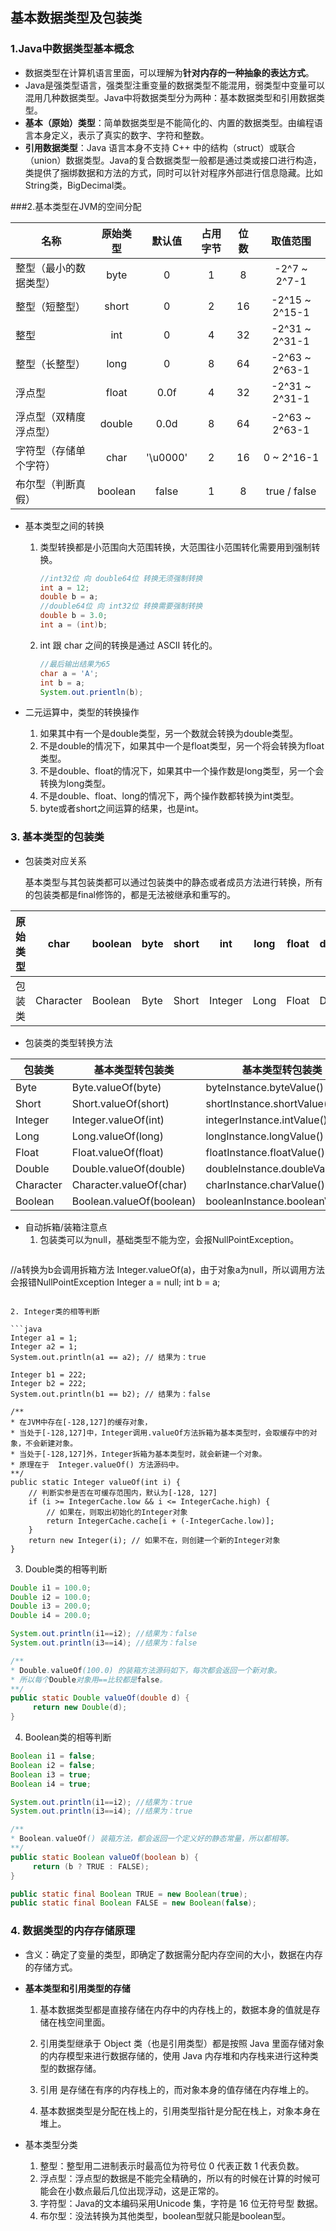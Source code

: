 ## 基本数据类型及包装类

### 1.Java中数据类型基本概念

- 数据类型在计算机语言里面，可以理解为**针对内存的一种抽象的表达方式**。
-  Java是强类型语言，强类型注重变量的数据类型不能混用，弱类型中变量可以混用几种数据类型。Java中将数据类型分为两种：基本数据类型和引用数据类型。
- **基本（原始）类型**：简单数据类型是不能简化的、内置的数据类型。由编程语言本身定义，表示了真实的数字、字符和整数。
- **引用数据类型**：Java 语言本身不支持 C++ 中的结构（struct）或联合（union）数据类型。Java的复合数据类型一般都是通过类或接口进行构造，类提供了捆绑数据和方法的方式，同时可以针对程序外部进行信息隐藏。比如String类，BigDecimal类。

###2.基本类型在JVM的空间分配

| 名称                   | 原始类型 |  默认值  | 占用字节 | 位数 |     取值范围     |
| ---------------------- | :------: | :------: | :------: | :--: | :--------------: |
| 整型（最小的数据类型） |   byte   |    0     |    1     |  8   |  -2^7  ~  2^7-1  |
| 整型（短整型）         |  short   |    0     |    2     |  16  | -2^15  ~  2^15-1 |
| 整型                   |   int    |    0     |    4     |  32  | -2^31  ~  2^31-1 |
| 整型（长整型）         |   long   |    0     |    8     |  64  | -2^63  ~  2^63-1 |
| 浮点型                 |  float   |   0.0f   |    4     |  32  | -2^31  ~  2^31-1 |
| 浮点型（双精度浮点型） |  double  |   0.0d   |    8     |  64  | -2^63  ~  2^63-1 |
| 字符型（存储单个字符） |   char   | '\u0000' |    2     |  16  |   0  ~  2^16-1   |
| 布尔型（判断真假）     | boolean  |  false   |    1     |  8   |   true / false   |

- 基本类型之间的转换

  1. 类型转换都是小范围向大范围转换，大范围往小范围转化需要用到强制转换。

     ```java
     //int32位 向 double64位 转换无须强制转换
     int a = 12;
     double b = a;
     //double64位 向 int32位 转换需要强制转换
     double b = 3.0;
     int a = (int)b;
     ```

  2. int 跟 char 之间的转换是通过 ASCII 转化的。

     ```java
     //最后输出结果为65
     char a = 'A';
     int b = a;
     System.out.prientln(b);
     ```

- 二元运算中，类型的转换操作
  1. 如果其中有一个是double类型，另一个数就会转换为double类型。
  2. 不是double的情况下，如果其中一个是float类型，另一个将会转换为float类型。
  3. 不是double、float的情况下，如果其中一个操作数是long类型，另一个会转换为long类型。
  4. 不是double、float、long的情况下，两个操作数都转换为int类型。
  5. byte或者short之间运算的结果，也是int。

### 3. 基本类型的包装类

- 包装类对应关系

  基本类型与其包装类都可以通过包装类中的静态或者成员方法进行转换，所有的包装类都是final修饰的，都是无法被继承和重写的。

| 原始类型 | char      | boolean | byte | short | int     | long | float | double |
| -------- | --------- | ------- | ---- | ----- | ------- | ---- | ----- | ------ |
| 包装类   | Character | Boolean | Byte | Short | Integer | Long | Float | Double |

- 包装类的类型转换方法

| 包装类    | 基本类型转包装类         | 基本类型转包装类               |
| --------- | ------------------------ | ------------------------------ |
| Byte      | Byte.valueOf(byte)       | byteInstance.byteValue()       |
| Short     | Short.valueOf(short)     | shortInstance.shortValue()     |
| Integer   | Integer.valueOf(int)     | integerInstance.intValue()     |
| Long      | Long.valueOf(long)       | longInstance.longValue()       |
| Float     | Float.valueOf(float)     | floatInstance.floatValue()     |
| Double    | Double.valueOf(double)   | doubleInstance.doubleValue()   |
| Character | Character.valueOf(char)  | charInstance.charValue()       |
| Boolean   | Boolean.valueOf(boolean) | booleanInstance.booleanValue() |

- 自动拆箱/装箱注意点
  1. 包装类可以为null，基础类型不能为空，会报NullPointException。
  ```java
//a转换为b会调用拆箱方法 Integer.valueOf(a)，由于对象a为null，所以调用方法会报错NullPointException
Integer a = null;
int b = a;
  ```
  
  2. Integer类的相等判断
  
  ```java
  Integer a1 = 1;
  Integer a2 = 1;
  System.out.println(a1 == a2); // 结果为：true
  
  Integer b1 = 222;
  Integer b2 = 222;
  System.out.println(b1 == b2); // 结果为：false
  
  /**
  * 在JVM中存在[-128,127]的缓存对象，
  * 当处于[-128,127]中，Integer调用.valueOf方法拆箱为基本类型时，会取缓存中的对象，不会新建对象。
  * 当处于[-128,127]外，Integer拆箱为基本类型时，就会新建一个对象。
  * 原理在于  Integer.valueOf() 方法源码中。
  **/
  public static Integer valueOf(int i) {
      // 判断实参是否在可缓存范围内，默认为[-128, 127]
      if (i >= IntegerCache.low && i <= IntegerCache.high) {
          // 如果在，则取出初始化的Integer对象
          return IntegerCache.cache[i + (-IntegerCache.low)]; 
      }
      return new Integer(i); // 如果不在，则创建一个新的Integer对象
  }
  ```
  
  3. Double类的相等判断
  
  ```java
  Double i1 = 100.0;
  Double i2 = 100.0;
  Double i3 = 200.0;
  Double i4 = 200.0;
  
  System.out.println(i1==i2); //结果为：false
  System.out.println(i3==i4); //结果为：false
  
  /**
  * Double.valueOf(100.0) 的装箱方法源码如下，每次都会返回一个新对象。
  * 所以每个Double对象用==比较都是false。
  **/
  public static Double valueOf(double d) {
       return new Double(d);
  }
  ```
  
  4. Boolean类的相等判断
  
  ```java
  Boolean i1 = false;
  Boolean i2 = false;
  Boolean i3 = true;
  Boolean i4 = true;
  
  System.out.println(i1==i2); //结果为：true
  System.out.println(i3==i4); //结果为：true
  
  /**
  * Boolean.valueOf() 装箱方法，都会返回一个定义好的静态常量，所以都相等。
  **/
  public static Boolean valueOf(boolean b) {
       return (b ? TRUE : FALSE);
  }
  
  public static final Boolean TRUE = new Boolean(true);
  public static final Boolean FALSE = new Boolean(false);
  ```
  



### 4. 数据类型的内存存储原理

- 含义：确定了变量的类型，即确定了数据需分配内存空间的大小，数据在内存的存储方式。

  

- **基本类型和引用类型的存储**

  1. 基本数据类型都是直接存储在内存中的内存栈上的，数据本身的值就是存储在栈空间里面。

  2. 引用类型继承于 Object 类（也是引用类型）都是按照 Java 里面存储对象的内存模型来进行数据存储的，使用 Java 内存堆和内存栈来进行这种类型的数据存储。

  3. 引用 是存储在有序的内存栈上的，而对象本身的值存储在内存堆上的。
  4. 基本数据类型是分配在栈上的，引用类型指针是分配在栈上，对象本身在堆上。

- 基本类型分类
  1. 整型：整型用二进制表示时最高位为符号位 0 代表正数 1 代表负数。
  2. 浮点型：浮点型的数据是不能完全精确的，所以有的时候在计算的时候可能会在小数点最后几位出现浮动，这是正常的。
  3. 字符型：Java的文本编码采用Unicode 集，字符是 16 位无符号型 数据。
  4. 布尔型：没法转换为其他类型，boolean型就只能是boolean型。